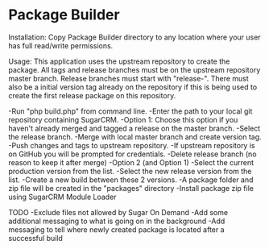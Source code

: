 Package Builder
==============

Installation:
  Copy Package Builder directory to any location where your user has full read/write permissions.

Usage:
  This application uses the upstream repository to create the package.  All tags and release branches 
  must be on the upstream repository master branch.  Release branches must start with "release-". 
  There must also be a initial version tag already on the repository if this is being used to create 
  the first release package on this repository.

  -Run "php build.php" from command line.
  -Enter the path to your local git repository containing SugarCRM.
  -Option 1: Choose this option if you haven't already merged and tagged a release on the master branch.
    -Select the release branch.
    -Merge with local master branch and create version tag.
    -Push changes and tags to upstream repository.
    -If upstream repository is on GitHub you will be prompted for credentials.
    -Delete release branch (no reason to keep it after merge)
  -Option 2 (and Option 1)
    -Select the current production version from the list.
    -Select the new release version from the list.
    -Create a new build between these 2 versions.
    -A package folder and zip file will be created in the "packages" directory
  -Install package zip file using SugarCRM Module Loader

TODO
  -Exclude files not allowed by Sugar On Demand
  -Add some additional messaging to what is going on in the background
  -Add messaging to tell where newly created package is located after a successful build
